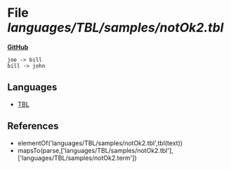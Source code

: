 # File _languages/TBL/samples/notOk2.tbl_
**[GitHub](https://github.com/softlang/yas/blob/master/languages/TBL/samples/notOk2.tbl)**
```
joe -> bill
bill -> john
```

## Languages
* [TBL](../languages/TBL.md)

## References
* elementOf('languages/TBL/samples/notOk2.tbl',tbl(text))
* mapsTo(parse,['languages/TBL/samples/notOk2.tbl'],['languages/TBL/samples/notOk2.term'])
